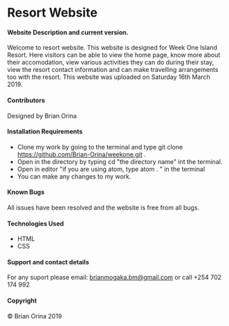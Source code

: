 # Resort Website
#### Website Description and current version.
Welcome to resort website. This website is designed for Week One Island Resort. Here visitors can be able to view the home page, know more about their accomodation, view various activities they can do during their stay, view the resort contact information and can make travelling arrangements too with the resort. This website was uploaded on Saturday 16th March 2019.
#### Contributors
Designed by Brian Orina
#### Installation Requirements
* Clone my work by going to the terminal and type git clone https://github.com/Brian-Orina/weekone.git .
* Open in the directory by typing cd "the directory name" int the terminal.
* Open in editor "if you are using atom, type atom . " in the terminal
* You can make any changes to my work.
#### Known Bugs
All issues have been resolved and the website is free from all bugs.
#### Technologies Used
* HTML 
* CSS
#### Support and contact details
For any suport please email: brianmogaka.bm@gmail.com or call +254 702 174 992
#### Copyright
© Brian Orina 2019
